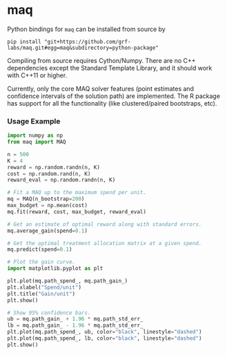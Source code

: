 # maq
Python bindings for `maq` can be installed from source by

```
pip install "git+https://github.com/grf-labs/maq.git#egg=maq&subdirectory=python-package"
```

Compiling from source requires Cython/Numpy. There are no C++ dependencies except the Standard Template Library, and it should work with C++11 or higher.

Currently, only the core MAQ solver features (point estimates and confidence intervals of the solution path) are implemented. The R package has support for all the functionality (like clustered/paired bootstraps, etc).

### Usage Example

```python
import numpy as np
from maq import MAQ

n = 500
K = 4
reward = np.random.randn(n, K)
cost = np.random.rand(n, K)
reward_eval = np.random.randn(n, K)

# Fit a MAQ up to the maximum spend per unit.
mq = MAQ(n_bootstrap=200)
max_budget = np.mean(cost)
mq.fit(reward, cost, max_budget, reward_eval)

# Get an estimate of optimal reward along with standard errors.
mq.average_gain(spend=0.1)

# Get the optimal treatment allocation matrix at a given spend.
mq.predict(spend=0.1)

# Plot the gain curve.
import matplotlib.pyplot as plt

plt.plot(mq.path_spend_, mq.path_gain_)
plt.xlabel("Spend/unit")
plt.title("Gain/unit")
plt.show()

# Show 95% confidence bars.
ub = mq.path_gain_ + 1.96 * mq.path_std_err_
lb = mq.path_gain_ - 1.96 * mq.path_std_err_
plt.plot(mq.path_spend_, ub, color="black", linestyle="dashed")
plt.plot(mq.path_spend_, lb, color="black", linestyle="dashed")
plt.show()
```
